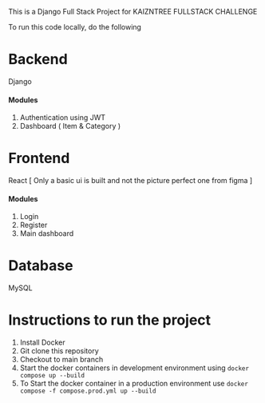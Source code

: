 This is a Django Full Stack Project for KAIZNTREE FULLSTACK CHALLENGE

To run this code locally, do the following

# Backend
Django
#### Modules
1. Authentication using JWT
2. Dashboard ( Item & Category )

# Frontend
React [ Only a basic ui is built and not the picture perfect one from figma ]
#### Modules
1. Login
2. Register
3. Main dashboard

# Database
MySQL

# Instructions to run the project

1. Install Docker
2. Git clone this repository
3. Checkout to main branch
4. Start the docker containers in development environment using `docker compose up --build`
5. To Start the docker container in a production environment use `docker compose -f compose.prod.yml up --build`
